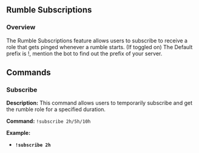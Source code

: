 ## Rumble Subscriptions

### Overview

The Rumble Subscriptions feature allows users to subscribe to receive a role that gets pinged whenever a rumble starts. (If toggled on)
The Default prefix is !, mention the bot to find out the prefix of your server.

## Commands

### Subscribe

**Description:** This command allows users to temporarily subscribe and get the rumble role for a specified duration.

**Command:** `!subscribe 2h/5h/10h`

**Example:**
- **`!subscribe 2h`**

